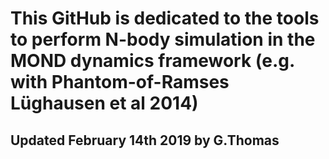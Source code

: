 # This GitHub is dedicated to the tools to perform N-body simulation in the MOND dynamics framework (e.g. with Phantom-of-Ramses Lüghausen et al 2014)

## Updated February 14th 2019 by G.Thomas
